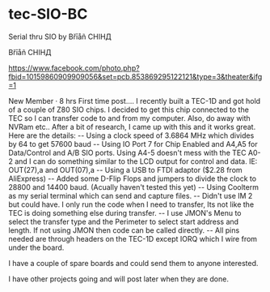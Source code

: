 # tec-SIO-BC
Serial thru SIO by Břīåñ CHIHД

Břīåñ CHIHД   

https://www.facebook.com/photo.php?fbid=10159860909909056&set=pcb.853869295122121&type=3&theater&ifg=1

New Member · 8 hrs
First time post.... I recently built a TEC-1D and got hold of a couple of Z80 SIO chips. I decided to get this chip connected to the TEC so I can transfer code to and from my computer. Also, do away with NVRam etc..
After a bit of research, I came up with this and it works great. Here are the details:
-- Using a clock speed of 3.6864 MHz which divides by 64 to get 57600 baud
-- Using IO Port 7 for Chip Enabled and A4,A5 for Data/Control and A/B SIO ports. Using A4-5 doesn't mess with the TEC A0-2 and I can do something similar to the LCD output for control and data. IE: OUT(27),a and OUT(07),a
-- Using a USB to FTDI adaptor ($2.28 from AliExpress)
-- Added some D-Flip Flops and jumpers to divide the clock to 28800 and 14400 baud. (Acually haven't tested this yet)
-- Using Coolterm as my serial terminal which can send and capture files.
-- Didn't use IM 2 but could have. I only run the code when I need to transfer, Its not like the TEC is doing something else during transfer.
-- I use JMON's Menu to select the transfer type and the Perimeter to select start address and length. If not using JMON then code can be called directly.
-- All pins needed are through headers on the TEC-1D except IORQ which I wire from under the board.

I have a couple of spare boards and could send them to anyone interested.

I have other projects going and will post later when they are done.
